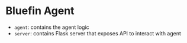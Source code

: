 # Bluefin Agent

- `agent`: contains the agent logic
- `server`: contains Flask server that exposes API to interact with agent
